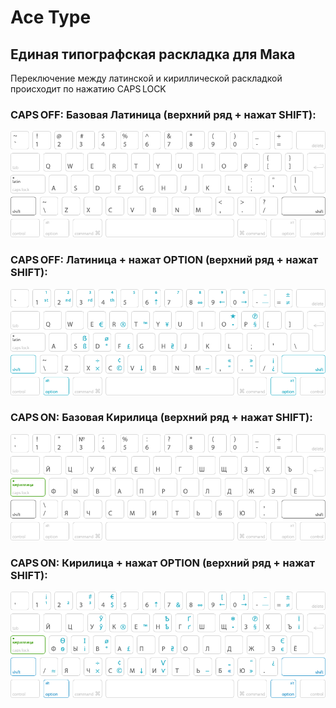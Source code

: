 # Ace Type
## Единая типографская раскладка для Мака
Переключение между латинской и кириллической раскладкой происходит по нажатию CAPS LOCK
### CAPS OFF: Базовая Латиница (верхний ряд + нажат SHIFT):
![Базовая Латиница](https://raw.githubusercontent.com/devich/ace-type/main/scheme/lat-shift.png)
### CAPS OFF: Латиница + нажат OPTION (верхний ряд + нажат SHIFT):
![Латиница + нажат OPTION](https://raw.githubusercontent.com/devich/ace-type/main/scheme/lat-alt-shift.png)
### CAPS ON: Базовая Кирилица (верхний ряд + нажат SHIFT):
![Базовая Кирилица](https://raw.githubusercontent.com/devich/ace-type/main/scheme/cyr-shift.png)
### CAPS ON: Кирилица + нажат OPTION (верхний ряд + нажат SHIFT):
![Кирилица + нажат OPTION](https://raw.githubusercontent.com/devich/ace-type/main/scheme/cyr-alt-shift.png)
